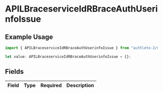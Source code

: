 # APILBraceserviceIdRBraceAuthUserinfoIssue

## Example Usage

```typescript
import { APILBraceserviceIdRBraceAuthUserinfoIssue } from "authlete-2/models";

let value: APILBraceserviceIdRBraceAuthUserinfoIssue = {};
```

## Fields

| Field       | Type        | Required    | Description |
| ----------- | ----------- | ----------- | ----------- |